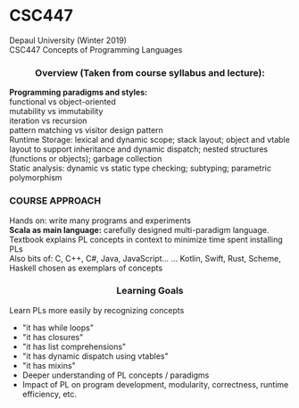 # CSC447
Depaul University (Winter 2019)
<br>
CSC447 Concepts of Programming Languages
<br>

<center><h3>Overview (Taken from course syllabus and lecture):</h3></center>
<p>
  <b>Programming paradigms and styles:</b><br>
functional vs object-oriented <br>
mutability vs immutability<br>
iteration vs recursion<br>
pattern matching vs visitor design pattern<br>
Runtime Storage: lexical and dynamic scope; stack layout; object and vtable layout to support inheritance and dynamic dispatch; nested structures (functions or objects); garbage collection<br>
Static analysis: dynamic vs static type checking; subtyping; parametric polymorphism
</p>
<h3>COURSE APPROACH</h3>
<p>
Hands on: write many programs and experiments <br>
  <b>Scala as main language:</b>
carefully designed multi-paradigm language.
Textbook explains PL concepts in context to
minimize time spent installing PLs <br>
Also bits of: C, C++, C#, Java, JavaScript...
... Kotlin, Swift, Rust, Scheme, Haskell
chosen as exemplars of concepts
  </P>
<p>
  <center><h3>Learning Goals</h3></b></center>
Learn PLs more easily by recognizing concepts
<ul>
  <li>"it has while loops"</li>
  <li>"it has closures" </li>
  <li>"it has list comprehensions"</li>
  <li>"it has dynamic dispatch using vtables"</li>
  <li>"it has mixins"</li>
  <li>Deeper understanding of PL concepts / paradigms</li>
  <li>Impact of PL on program development, modularity, correctness, runtime efficiency, etc.</li>
  </ul>
  </p>
  
